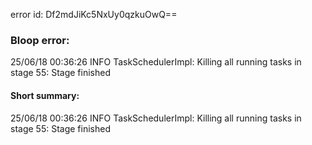 error id: Df2mdJiKc5NxUy0qzkuOwQ==
### Bloop error:

25/06/18 00:36:26 INFO TaskSchedulerImpl: Killing all running tasks in stage 55: Stage finished
#### Short summary: 

25/06/18 00:36:26 INFO TaskSchedulerImpl: Killing all running tasks in stage 55: Stage finished